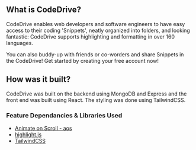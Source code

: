 ## What is CodeDrive?

CodeDrive enables web developers and software engineers to have easy access to their coding 'Snippets', neatly organized into folders, and looking fantastic: CodeDrive supports highlighting and formatting in over 160 languages.

You can also buddy-up with friends or co-worders and share Snippets in the CodeDrive! Get started by creating your free account now!

## How was it built?

CodeDrive was built on the backend using MongoDB and Express and the front end was built using React. The styling was done using TailwindCSS.

### Feature Dependancies & Libraries Used
- [Animate on Scroll - aos](https://github.com/michalsnik/aos)
- [highlight.js](https://highlightjs.org/)
- [TailwindCSS](https://tailwindcss.com/)





